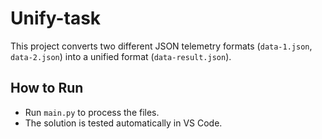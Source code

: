 # Unify-task

This project converts two different JSON telemetry formats (`data-1.json`, `data-2.json`) into a unified format (`data-result.json`).

## How to Run
- Run `main.py` to process the files.
- The solution is tested automatically in VS Code. 
